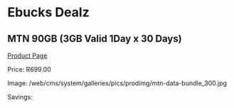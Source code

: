 
# Ebucks Dealz
## MTN 90GB (3GB Valid 1Day x 30 Days)
[Product Page](https://www.ebucks.com/web/shop/productSelected.do?prodId=1194742109&catId=300)

Price: R699.00

Image: /web/cms/system/galleries/pics/prodimg/mtn-data-bundle_300.jpg

Savings: 


	